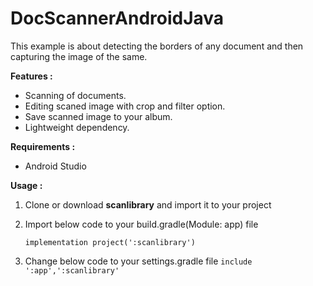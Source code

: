 # DocScannerAndroidJava
This example is about detecting the borders of any document and then capturing the image of the same.

<b>Features : </b>

- Scanning of documents.
- Editing scaned image with crop and filter option.
- Save scanned image to your album.
- Lightweight dependency.

<b>Requirements :</b>
- Android Studio

<b>Usage :</b>
1. Clone or download <b>scanlibrary</b> and import it to your project

2. Import below code to your build.gradle(Module: app) file

    ```implementation project(':scanlibrary')```

3. Change below code to your settings.gradle file
    ```include ':app',':scanlibrary'```
